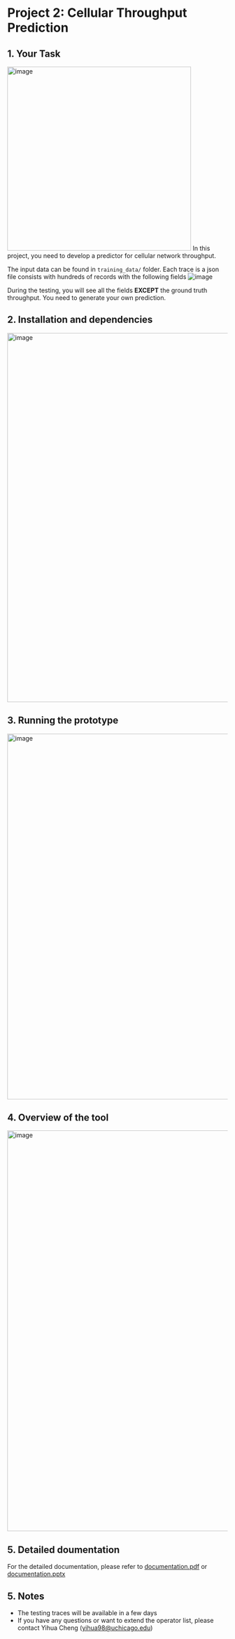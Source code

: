 # Project 2: Cellular Throughput Prediction

## 1. Your Task

<img width="420" alt="image" src="https://user-images.githubusercontent.com/25103655/219903829-cdb5560f-5182-47a8-8bbb-84963c471b57.png">
In this project, you need to develop a predictor for cellular network throughput.

The input data can be found in `training_data/` folder. 
Each trace is a json file consists with hundreds of records with the following fields
![image](https://user-images.githubusercontent.com/25103655/219903744-12f03991-1bee-4052-ac1e-5d5b3fcc3681.png)

During the testing, you will see all the fields **EXCEPT** the ground truth throughput. You need to generate your own prediction.



## 2. Installation and dependencies
<img width="843" alt="image" src="https://user-images.githubusercontent.com/25103655/219903870-0816e80c-c351-4b8a-8ea4-260b8cb17504.png">

## 3. Running the prototype

<img width="835" alt="image" src="https://user-images.githubusercontent.com/25103655/219903886-8ff23d82-04e7-48ec-889c-f261e43218fc.png">


## 4. Overview of the tool
<img width="915" alt="image" src="https://user-images.githubusercontent.com/25103655/219904008-6039dbfd-c087-4e47-b3dc-3a0e48467c67.png">

## 5. Detailed doumentation
For the detailed documentation, please refer to [documentation.pdf](../master/doc/documentation.pdf) or [documentation.pptx](../master/doc/documentation.pptx)

## 5. Notes

- The testing traces will be available in a few days
- If you have any questions or want to extend the operator list, please contact Yihua Cheng (yihua98@uchicago.edu)
